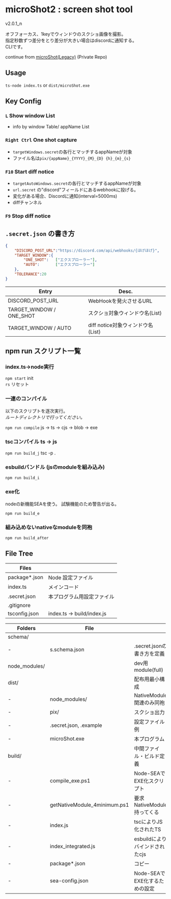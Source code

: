# microShot2 : screen shot tool
v2.0.1_n

オフフォーカス、1keyでウィンドウのスクショ画像を撮影。  
指定秒数ずつ差分をとり差分が大きい場合はdiscordに通知する。  
CLIです。

continue from [microShot(Legacy)](https://github.com/NobuoJt/microShot/blob/main/readme.md) (Private Repo)

## Usage
```ts-node index.ts``` or 
```dist/microShot.exe```

## Key Config

### ```L``` Show window List
- info by window Table/ appName List
### ```Right Ctrl``` One shot capture
- ```targetWindows.secret```の各行とマッチするappNameが対象
- ファイル名は```pix/{appName}_{YYYY}_{M}_{D} {h}_{m}_{s}```

### ```F10``` Start diff notice
- ```targetAutoWindows.secret```の各行とマッチするappNameが対象
- ```url.secret``` の"discord"フィールドにあるwebhookに投げる。
- 変化がある場合、Discordに通知(interval=5000ms)
- diffチャンネル

### ```F9``` Stop diff notice

## ```.secret.json``` の書き方

```json
{
    "DISCORD_POST_URL":"https://discord.com/api/webhooks/{ほげほげ}",
    "TARGET_WINDOW":{
        "ONE_SHOT":   ["エクスプローラー"],
        "AUTO":       ["エクスプローラー"]
    },
    "TOLERANCE":20 
}
```
|Entry|Desc.|
|-|-|
|DISCORD_POST_URL           |WebHookを発火させるURL|
|TARGET_WINDOW / ONE_SHOT   |スクショ対象ウィンドウ名(List)
|TARGET_WINDOW / AUTO       |diff notice対象ウィンドウ名(List)


## npm run スクリプト一覧

### index.ts→node実行
```npm start``` init  
```rs``` リセット

### 一連のコンパイル  
以下のスクリプトを逐次実行。  
*ルートディレクトリで行ってください。*  

```npm run compile``` js → ts → cjs → blob → exe

### tscコンパイル ts → js

```npm run build_j``` tsc -p .

### esbuildバンドル (jsのmoduleを組み込み)

```npm run build_i```

### exe化
nodeの新機能SEAを使う。
試験機能のため警告が出る。

```npm run build_e```

### 組み込めないnativeなmoduleを同袍

```npm run build_after```

## File Tree


|Files||
|-|-|
   package*.json | Node 設定ファイル
   index.ts | メインコード
   .secret.json | 本プログラム用設定ファイル
   .gitignore | 
   tsconfig.json | index.ts -> build/index.js

|Folders|File||
|-|-|-|
schema/ || 
-|s.schema.json|            .secret.jsonの書き方を定義
node_modules/||             dev用module(full)
dist/||                     配布用最小構成
-|node_modules/|            NativeModule関連のみ同袍
-|pix/|                     スクショ出力
-|.secret.json, .example|   設定ファイル例
-|microShot.exe|            本プログラム
build/||                    中間ファイル・ビルド定義
-|compile_exe.ps1|          Node-SEAでEXE化スクリプト
-|getNativeModule_4minimum.ps1|要求NativeModule持ってくる
-|index.js|                 tscによりJS化されたTS
-|index_integrated.js|      esbuildによりバインドされたcjs
-|package*.json|            コピー 
-|sea-config.json|          Node-SEAでEXE化するための設定